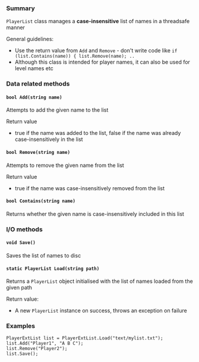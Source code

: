 ### Summary

`PlayerList` class manages a **case-insensitive** list of names in a threadsafe manner

General guidelines:
- Use the return value from `Add` and `Remove` - don't write code like `if (list.Contains(name)) { list.Remove(name); ..`
- Although this class is intended for player names, it can also be used for level names etc

### Data related methods

#### `bool Add(string name)`

Attempts to add the given name to the list

Return value
- true if the name was added to the list, false if the name was already case-insensitively in the list

#### `bool Remove(string name)`

Attempts to remove the given name from the list

Return value
- true if the name was case-insensitively removed from the list

#### `bool Contains(string name)`

Returns whether the given name is case-insensitively included in this list

### I/O methods

#### `void Save()`

Saves the list of names to disc

#### `static PlayerList Load(string path)`

Returns a `PlayerList` object initialised with the list of names loaded from the given path

Return value:
- A new `PlayerList` instance on success, throws an exception on failure

### Examples

```CSharp
PlayerExtList list = PlayerExtList.Load("text/mylist.txt");
list.Add("Player1", "A B C");
list.Remove("Player2");
list.Save();
```